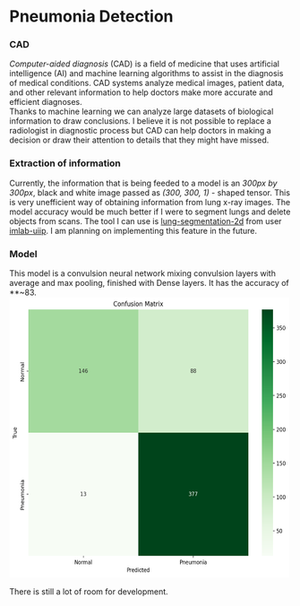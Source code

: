 # Pneumonia Detection
### CAD
*Computer-aided diagnosis* (CAD) is a field of medicine that uses artificial intelligence (AI) and machine learning algorithms to assist in the diagnosis of medical conditions. CAD systems analyze medical images, patient data, and other relevant information to help doctors make more accurate and efficient diagnoses. <br>
Thanks to machine learning we can analyze large datasets of biological information to draw conclusions.
I believe it is not possible to replace a radiologist in diagnostic process but CAD can help doctors in making a decision or draw their attention to details that they might have missed.
### Extraction of information
Currently, the information that is being feeded to a model is an *300px by 300px*, black and white image passed as *(300, 300, 1)* - shaped tensor. This is very unefficient way of obtaining information from lung x-ray images. The model accuracy would be much better if I were to segment lungs and delete objects from scans. The tool I can use is [lung-segmentation-2d](https://github.com/imlab-uiip/lung-segmentation-2d) from user [imlab-uiip](https://github.com/imlab-uiip). I am planning on implementing this feature in the future.
### Model
This model is a convulsion neural network mixing convulsion layers with average and max pooling, finished with Dense layers. It has the accuracy of **~83. <br>
 <img src=plots/confusion_matrix.png width="500" height="500">
<br>

There is still a lot of room for development.
